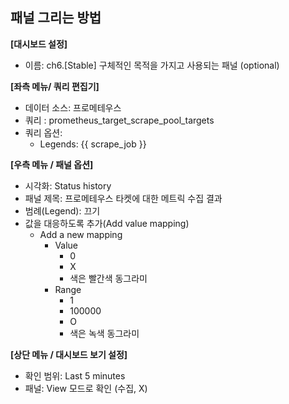 ## 패널 그리는 방법

**[대시보드 설정]**
* 이름: ch6.[Stable] 구체적인 목적을 가지고 사용되는 패널 (optional)

**[좌측 메뉴/ 쿼리 편집기]**
* 데이터 소스: 프로메테우스
* 쿼리 : prometheus_target_scrape_pool_targets
* 쿼리 옵션:
  - Legends: {{ scrape_job }}

**[우측 메뉴 / 패널 옵션]**
* 시각화: Status history 
* 패널 제목: 프로메테우스 타켓에 대한 메트릭 수집 결과
* 범례(Legend): 끄기
* 값을 대응하도록 추가(Add value mapping)
  - Add a new mapping 
    - Value
      - 0
      - X 
      - 색은 빨간색 동그라미 
    - Range
      - 1
      - 100000
      - O 
      - 색은 녹색 동그라미 

**[상단 메뉴 / 대시보드 보기 설정]**
* 확인 범위: Last 5 minutes 
* 패널: View 모드로 확인 (수집, X)
